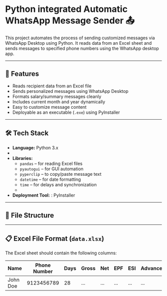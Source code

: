 # Python integrated Automatic WhatsApp Message Sender 📤

This project automates the process of sending customized messages via WhatsApp Desktop using Python. It reads data from an Excel sheet and sends messages to specified phone numbers using the WhatsApp desktop app.

---

## 📌 Features

- Reads recipient data from an Excel file
- Sends personalized messages using WhatsApp Desktop
- Formats salary/summary messages cleanly
- Includes current month and year dynamically
- Easy to customize message content
- Deployable as an executable (`.exe`) using PyInstaller

---

## 🛠️ Tech Stack

- **Language:** Python 3.x
- 
- **Libraries:** 
  - `pandas` – for reading Excel files
  - `pyautogui` – for GUI automation
  - `pyperclip` – to copy/paste message text
  - `datetime` – for date formatting
  - `time` – for delays and synchronization
  - 
- **Deployment Tool:** : PyInstaller

---

## 📁 File Structure

---

## 📋 Excel File Format (`data.xlsx`)

The Excel sheet should contain the following columns:

| Name      | Phone Number | Days | Gross | Net | EPF | ESI | Advance | Mess | Store | Others |
|-----------|--------------|------|-------|-----|-----|-----|---------|------|-------|--------|
| John Doe  | 9123456789   | 28   | ...   | ... | ... | ... |   ...   | ...  |  ...  |  ...   |



